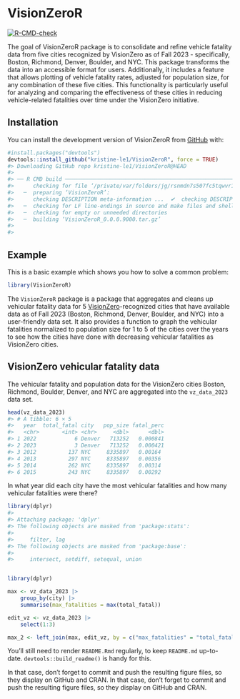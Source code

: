 
<!-- README.md is generated from README.Rmd. Please edit that file -->

# VisionZeroR

<!-- badges: start -->

[![R-CMD-check](https://github.com/kristine-le1/VisionZeroR/actions/workflows/R-CMD-check.yaml/badge.svg)](https://github.com/kristine-le1/VisionZeroR/actions/workflows/R-CMD-check.yaml)
<!-- badges: end -->

The goal of VisionZeroR package is to consolidate and refine vehicle
fatality data from five cities recognized by VisionZero as of Fall
2023 - specifically, Boston, Richmond, Denver, Boulder, and NYC. This
package transforms the data into an accessible format for users.
Additionally, it includes a feature that allows plotting of vehicle
fatality rates, adjusted for population size, for any combination of
these five cities. This functionality is particularly useful for
analyzing and comparing the effectiveness of these cities in reducing
vehicle-related fatalities over time under the VisionZero initiative.

## Installation

You can install the development version of VisionZeroR from
[GitHub](https://github.com/) with:

``` r
#install.packages("devtools")
devtools::install_github("kristine-le1/VisionZeroR", force = TRUE)
#> Downloading GitHub repo kristine-le1/VisionZeroR@HEAD
#> 
#> ── R CMD build ─────────────────────────────────────────────────────────────────
#>      checking for file ‘/private/var/folders/jg/rsnmdn7s507fc5tqwvr1pys80000gn/T/RtmpIOShUo/remotes51d71265c726/kristine-le1-VisionZeroR-a09e99b/DESCRIPTION’ ...  ✔  checking for file ‘/private/var/folders/jg/rsnmdn7s507fc5tqwvr1pys80000gn/T/RtmpIOShUo/remotes51d71265c726/kristine-le1-VisionZeroR-a09e99b/DESCRIPTION’
#>   ─  preparing ‘VisionZeroR’:
#>      checking DESCRIPTION meta-information ...  ✔  checking DESCRIPTION meta-information
#>   ─  checking for LF line-endings in source and make files and shell scripts
#>   ─  checking for empty or unneeded directories
#>   ─  building ‘VisionZeroR_0.0.0.9000.tar.gz’
#>      
#> 
```

## Example

This is a basic example which shows you how to solve a common problem:

``` r
library(VisionZeroR)
```

The `VisionZeroR` package is a package that aggregates and cleans up
vehicular fatality data for 5
[VisionZero](https://visionzeronetwork.org/about/what-is-vision-zero/)-recognized
cities that have available data as of Fall 2023 (Boston, Richmond,
Denver, Boulder, and NYC) into a user-friendly data set. It also
provides a function to graph the vehicular fatalities normalized to
population size for 1 to 5 of the cities over the years to see how the
cities have done with decreasing vehicular fatalities as VisionZero
cities.

## VisionZero vehicular fatality data

The vehicular fatality and population data for the VisionZero cities
Boston, Richmond, Boulder, Denver, and NYC are aggregated into the
`vz_data_2023` data set.

``` r
head(vz_data_2023)
#> # A tibble: 6 × 5
#>   year  total_fatal city   pop_size fatal_perc
#>   <chr>       <int> <chr>     <dbl>      <dbl>
#> 1 2022            6 Denver   713252   0.000841
#> 2 2023            3 Denver   713252   0.000421
#> 3 2012          137 NYC     8335897   0.00164 
#> 4 2013          297 NYC     8335897   0.00356 
#> 5 2014          262 NYC     8335897   0.00314 
#> 6 2015          243 NYC     8335897   0.00292
```

In what year did each city have the most vehicular fatalities and how
many vehicular fatalities were there?

``` r
library(dplyr)
#> 
#> Attaching package: 'dplyr'
#> The following objects are masked from 'package:stats':
#> 
#>     filter, lag
#> The following objects are masked from 'package:base':
#> 
#>     intersect, setdiff, setequal, union
```

``` r

library(dplyr)

max <- vz_data_2023 |> 
    group_by(city) |> 
    summarise(max_fatalities = max(total_fatal))

edit_vz <- vz_data_2023 |> 
    select(1:3)

max_2 <- left_join(max, edit_vz, by = c("max_fatalities" = "total_fatal", "city" = "city"))
```

You’ll still need to render `README.Rmd` regularly, to keep `README.md`
up-to-date. `devtools::build_readme()` is handy for this.

In that case, don’t forget to commit and push the resulting figure
files, so they display on GitHub and CRAN. In that case, don’t forget to
commit and push the resulting figure files, so they display on GitHub
and CRAN.
